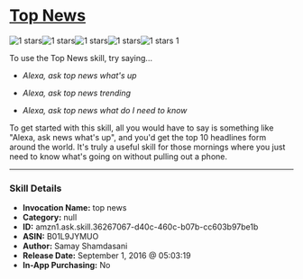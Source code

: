 # [Top News](http://alexa.amazon.com/#skills/amzn1.ask.skill.36267067-d40c-460c-b07b-cc603b97be1b)
![1 stars](../../images/ic_star_black_18dp_1x.png)![1 stars](../../images/ic_star_border_black_18dp_1x.png)![1 stars](../../images/ic_star_border_black_18dp_1x.png)![1 stars](../../images/ic_star_border_black_18dp_1x.png)![1 stars](../../images/ic_star_border_black_18dp_1x.png) 1

To use the Top News skill, try saying...

* *Alexa, ask top news what's up*

* *Alexa, ask top news trending*

* *Alexa, ask top news what do I need to know*

To get started with this skill, all you would have to say is something like "Alexa, ask news what's up", and you'd get the top 10 headlines form around the world. It's truly a useful skill for those mornings where you just need to know what's going on without pulling out a phone.

***

### Skill Details

* **Invocation Name:** top news
* **Category:** null
* **ID:** amzn1.ask.skill.36267067-d40c-460c-b07b-cc603b97be1b
* **ASIN:** B01L9JYMUO
* **Author:** Samay Shamdasani
* **Release Date:** September 1, 2016 @ 05:03:19
* **In-App Purchasing:** No
